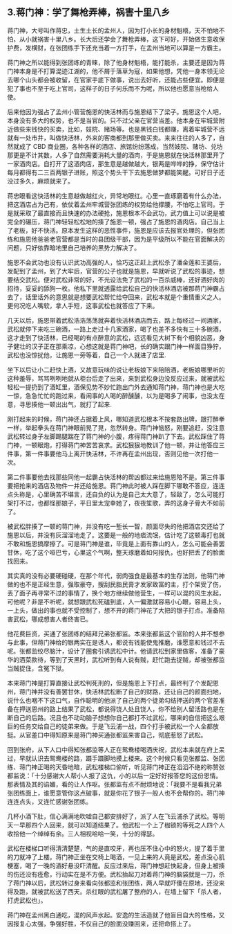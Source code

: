 ## 3.蒋门神：学了舞枪弄棒，祸害十里八乡
蒋门神，大号叫作蒋忠，土生土长的孟州人，因为打小长的身材魁梧，天不怕地不怕，从小就祸害十里八乡。长大后还学会了舞枪弄棒，这下可好，开始做生意收保护费，发横财，在张团练手下还充当着一方打手，在孟州当地可以算是一方霸主。


蒋门神之所以能得到张团练的青睐，除了他身材魁梧，能打能杀，主要还是因为蒋门神本身是不打算混迹江湖的，他不屑于落草为寇，如果他想，凭他一身本领无论去哪个山头都会被收留，在官家手底下做事，说出去好听，还能占些便宜。即便是犯了事也不至于吃上官司，这样子的日子何乐而不为呢，所以他也愿意当枪给人使。


后来他因为强占了孟州小管营施恩的快活林而与施恩结下了梁子。施恩这个人吧，本身没有多大的权势，也不是当官的。只不过父亲在官营当差。他本身在牢城营附近做些来钱快的买卖，比如，妓院、赌场等。也是黑钱白钱都赚，离着牢城营不远就有一处市井，叫做快活林，外来的客商都到那里做买卖。来来往往的人多了，自然就成了 CBD 商业圈，各种各样的酒店、旅馆纷纷落成，当然妓院、赌坊、兑坊那更是不计其数，人多了自然需要消耗大量的酒肉，于是施恩就在快活林那里开了一家酒肉店。自打开了这酒肉店，那生意是越做越大，银两是哗哗的挣，保守估计每月都得有二三百两银子进账，照这个势头干下去施恩做梦都能笑醒。可好日子还没过多久，麻烦就来了。


蒋忠眼看这快活林的生意越做越红火，异常地眼红。心里一直琢磨着有什么办法，把这酒店占为己有，依仗着孟州牢城营张团练的权势给他撑腰，不怕吃上官司。于是就采取了最直接而且快速的办法硬抢，施恩根本不会武功，武力值上可以说是被完全的碾压，蒋门神轻轻松松地的揍了施恩一顿，强占了施恩的酒肉店。自己当上了老板，好不快活。原本发生这样的恶性事件，施恩是应该去报官处理的，但张团练和施恩他爸爸老官营都是当时的县团级干部，因为是平级所以不能在官面解决的问题，只好依靠暗地里自己培养的黑势力解决了。


施恩不会武功也没有认识武功高强的人，恰巧这正赶上武松杀了潘金莲和王婆后，发配到了孟州，到了大牢后，官营的公子也就是施恩，早就听说了武松的事迹，想要结交武松。便对武松非常的好，不光设法免了武松的一百杀威棒，还好酒好肉的招待，妥妥的舔狗一枚。他私下里就透露给武松自己的快活林酒店被那蒋门神霸占去了，话里话外的意思就是想要武松帮忙给夺回来，武松本就是个重情重义之人。更何况吃人嘴软，拿人手短，这事武松也就答应了下来。


几天以后，施恩带着武松浩浩荡荡就奔着快活林酒店而去，路上每经过一间酒家，武松就停下来吃三碗酒，一路上走过十几家酒家，喝了也差不多快有三十多碗酒，这才走到了快活林，已经喝的有点醉意的武松，远远看见大树下有个相貌凶恶，身子健壮的汉子正在那乘凉，心想这就是蒋门神吧，长的确实跟门神一样面目狰狞，武松也没惊扰他，让施恩一旁等着，自己一个人就进了店里.


坐下以后让小二赶快上酒，又故意玩味的说让老板娘下来陪陪酒，老板娘哪里听的这种羞辱，骂骂咧咧地就从柜台后走了出来，来到武松身边没反应过来，就被武松轻松一提扔到了酒缸里，酒保见势不妙忙跑出门外去通知蒋门神，蒋门神也是大吃一惊，急急忙忙的跑过来，看闹事的人喝的醉醺醺，以为是喝多了闹事，也没太在意，寻思揍他一顿出出气，就打了起来.


刚打起来的时候，蒋门神还占据着上风，哪知道武松根本不按套路出牌，跟打醉拳一样，举起拳头在蒋门神眼前晃了晃，忽然转身。蒋门神恼怒，刚要追赶，没注意武松转过身子左脚踢腿踹在了蒋门神的小腹，疼得蒋门神趴了下去。武松踩住了蒋门神，一顿眼炮，打得蒋门神苦苦哀求。武松狠狠地教训了他一顿，并让他答应三件事，第一件事要他马上离开快活林，不许再在孟州出现，否则见他一次打他一次。


第二件事要他去找那些同他一起霸占快活林的帮凶都过来给施恩陪不是。第三件事要把抢来的酒店及物件一并还给施恩。蒋门神此时被人踩在脚下哪敢不答应，连连点头称是，心里确苦不堪言，还自负的认为是自己太大意了，轻敌了，怎么可能打架打不过，也都怪那娘子，平日里太宠幸她了，夜夜笙歌，弄的这身子骨大不如前了。


被武松胖揍了一顿的蒋门神，并没有吃一堑长一智，颜面尽失的他把酒店交还给了施恩以后，并没有灰溜溜地走了。这要是一般的地痞流氓，估计吃了这顿毒打也就不敢和施恩搞摩擦了。可是蒋门神是谁，毕竟是上面有靠山的人，怎么可能会善罢甘休，吃了这个哑巴亏，心里这个气啊，整天琢磨着如何报仇，也好把丢了的脸面找回来。


其实真的没有必要硬碰硬，在那个年代，弱肉强食是最基本的生存法则，他蒋门神做的也不是正经生意，强取豪夺，搜刮民脂民膏才发家致富的主，打个架受了伤，丢了面子再寻常不过的事情了，换个地方继续做他营生，一样可以混的风生水起，可他呢？非是不听呢，就想跟武松死磕到底，人一偏激就容易小心眼，容易上头，一上头，做出的事也就不受控制了，想不开的蒋门神花了大把的银子打点。准备陷害武松，哪成想害人者终害已。


他花费巨资，买通了张团练的结拜兄弟张都监。本来张都监这个官阶的人并不想参与此事，但蒋门神给的银两实在是诱人，都说有钱能使鬼推磨，谁愿意和钱过不去呢。张都监绞尽脑汁，设计了圈套引诱武松中计。他请武松到家里做客，准备了豪华的酒菜款待，等到了天黑时，武松听到有人说有贼，赶忙跑去捉贼，却被张都监当贼捉住，含冤下狱。


本来蒋门神是打算直接让武松判死刑的，但是施恩上下打点，最终判了个发配恩州，蒋门神并没有善罢甘休，快活林武松断了自己的财路，还让自己的颜面扫地，说什么也咽不下这口气，自作聪明的他派了自己的两个徒弟勾结押送的两个官差准备在押送恩州的路上结果了武松，都说得饶人处且饶人，你不给别人留活路也是在断自己的后路。况且也不动动脑子想想你自己都打不过武松，哪来的自信把这么艰巨的任务交给自己的徒弟来做。于是飞云浦一战，四个打手被武松一个人全都放挺。从官差口中得知原来是蒋门神买通张都监来害自己，彻底惹怒了武松。


回到张府，从下人口中得知张都监等人正在鸳鸯楼喝酒庆祝，武松本来就在府上呆过，早就认识去鸳鸯楼的路，蹑手蹑脚地摸上楼来。这个时候只看见张都监、张团练、蒋门神正喝的天昏地暗，武松楼梯口偷听，听见蒋门神正在滔滔不绝的称赞张都监说：「十分感谢大人帮小人报了这仇，小的以后一定好好报答您的这份恩情。那表情及其的谄媚，看的让人作呕。张都监有点不耐烦地说：「我要不是看我兄弟张团练面上，谁愿意管你这点破事，就是你花了银子一般人也不会帮你的。蒋门神连连点头，又连忙感谢张团练。


几杯小酒下肚，信心满满地吹嘘自己都安排好了，派了人在飞云浦杀了武松。等明天一早那四个人回来，就可以知道结果了。他武松一个上了枷锁的等死之人四个人收拾他一个绰绰有余。三人相视哈哈一笑，十分的得瑟。


武松在楼梯口听得清清楚楚，气的是直咬牙，再也压不住心中的怒火，提了着手里的刀就冲了上楼。蒋门神正坐在交椅上喝酒，一见上来的人竟是武松，差点没心肌梗塞，喝了一晚的酒好悬没吓清醒。反应过来后，蒋门神想赶快起身，但身上被揍的伤还没有痊愈，行动实在是不方便。武松抬起刀对着蒋门神的脑袋就是一刀，杀了蒋门神以后，武松转过身来看向张都监和张团练，两人早就吓傻在原地，还没来得及跑，就被武松送了西天。杀红眼的武松屠了整府的人，在墙上留下「杀人者，打虎武松也」。


蒋门神在孟州黑白通吃，混的风声水起。安逸的生活造就了他盲目自大的性格，又因报复心太强，争强好胜，不仅自己的脸面没赚回来，还把命搭上了。

